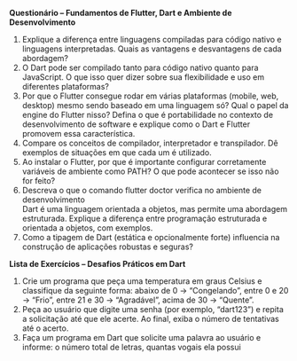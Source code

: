 **Questionário – Fundamentos de Flutter, Dart e Ambiente de Desenvolvimento**

1. Explique a diferença entre linguagens compiladas para código nativo e linguagens interpretadas. Quais as vantagens e desvantagens de cada abordagem?
2. O Dart pode ser compilado tanto para código nativo quanto para JavaScript. O que isso quer dizer sobre sua flexibilidade e uso em diferentes plataformas?
3. Por que o Flutter consegue rodar em várias plataformas (mobile, web, desktop) mesmo sendo baseado em uma linguagem só? Qual o papel da engine  do Flutter nisso? 
Defina o que é portabilidade no contexto de desenvolvimento de software e explique como o Dart e Flutter promovem essa característica. 
4. Compare os conceitos de compilador, interpretador e transpilador. Dê exemplos de situações em que cada um é utilizado. 
5. Ao instalar o Flutter, por que é importante configurar corretamente variáveis de ambiente como PATH? O que pode acontecer se isso não for feito? 
6. Descreva o que o comando flutter doctor verifica no ambiente de desenvolvimento  
Dart é uma linguagem orientada a objetos, mas permite uma abordagem estruturada. Explique a diferença entre programação estruturada e orientada a objetos, com exemplos. 
7. Como a tipagem de Dart (estática e opcionalmente forte) influencia na construção de aplicações robustas e seguras? 


**Lista de Exercícios – Desafios Práticos em Dart**

1. Crie um programa que peça uma temperatura em graus Celsius e classifique da seguinte forma: abaixo de 0 → “Congelando”, entre 0 e 20 → “Frio”, entre 21 e 30 → “Agradável”, acima de 30 → “Quente”. 
2. Peça ao usuário que digite uma senha (por exemplo, “dart123”) e repita a solicitação até que ele acerte. Ao final, exiba o número de tentativas até o acerto. 
3. Faça um programa em Dart que solicite uma palavra ao usuário e informe: o número total de letras, quantas vogais ela possui  